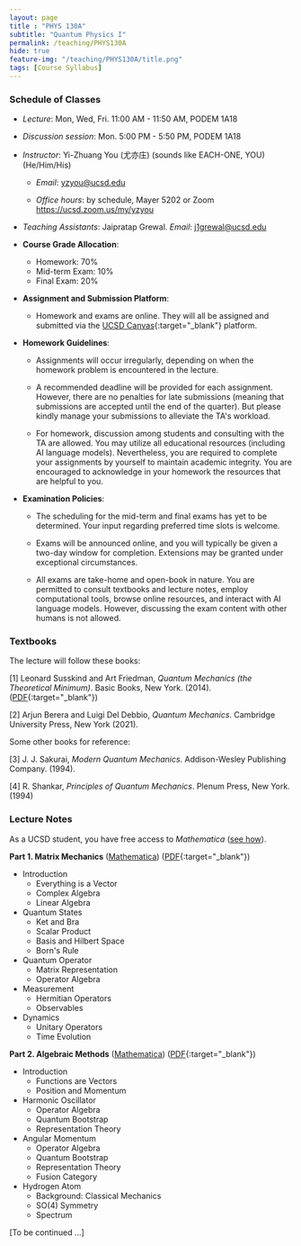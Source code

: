 ```yaml
---
layout: page 
title : "PHYS 130A"
subtitle: "Quantum Physics I"
permalink: /teaching/PHYS130A
hide: true
feature-img: "/teaching/PHYS130A/title.png"
tags: [Course Syllabus]
---
```


### Schedule of Classes

* *Lecture*: Mon, Wed, Fri. 11:00 AM - 11:50 AM, PODEM 1A18

* *Discussion session*: Mon. 5:00 PM - 5:50 PM, PODEM 1A18

* *Instructor*: Yi-Zhuang You (尤亦庄) (sounds like EACH-ONE, YOU) (He/Him/His)

  * *Email*: <yzyou@ucsd.edu>

  * *Office hours*: by schedule, Mayer 5202 or Zoom <https://ucsd.zoom.us/my/yzyou>

* *Teaching Assistants*: Jaipratap Grewal.  *Email*: <j1grewal@ucsd.edu>

* **Course Grade Allocation**: 
  - Homework: 70% 
  - Mid-term Exam: 10%
  - Final Exam: 20%

* **Assignment and Submission Platform**: 
  - Homework and exams are online. They will all be assigned and submitted via the [UCSD Canvas](https://canvas.ucsd.edu/courses/65584){:target="_blank"} platform.

* **Homework Guidelines**:

  - Assignments will occur irregularly, depending on when the homework problem is encountered in the lecture.
  
  - A recommended deadline will be provided for each assignment. However, there are no penalties for late submissions (meaning that submissions are accepted until the end of the quarter). But please kindly manage your submissions to alleviate the TA's workload.
  
  - For homework, discussion among students and consulting with the TA are allowed. You may utilize all educational resources (including AI language models). Nevertheless, you are required to complete your assignments by yourself to maintain academic integrity. You are encouraged to acknowledge in your homework the resources that are helpful to you.

* **Examination Policies**:

  - The scheduling for the mid-term and final exams has yet to be determined. Your input regarding preferred time slots is welcome.
  
  - Exams will be announced online, and you will typically be given a two-day window for completion. Extensions may be granted under exceptional circumstances.
  
  - All exams are take-home and open-book in nature. You are permitted to consult textbooks and lecture notes, employ computational tools, browse online resources, and interact with AI language models. However, discussing the exam content with other humans is not allowed.

### Textbooks

The lecture will follow these books:

[1] Leonard Susskind and Art Friedman, *Quantum Mechanics (the Theoretical Minimum)*. Basic Books, New York. (2014). ([PDF](/teaching/PHYS130B/QuantumMechanics-TheTheoreticalMinimum.pdf){:target="_blank"})

[2] Arjun Berera and Luigi Del Debbio, *Quantum Mechanics*. Cambridge University Press, New York (2021).

Some other books for reference:

[3] J. J. Sakurai, *Modern Quantum Mechanics*. Addison-Wesley Publishing Company. (1994).

[4] R. Shankar, *Principles of Quantum Mechanics*. Plenum Press, New York. (1994)


### Lecture Notes

As a UCSD student, you have free access to *Mathematica* ([see how](/teaching/Mathematica_UCSD)).

**Part 1. Matrix Mechanics** ([Mathematica](/teaching/PHYS130B/MatrixMechanics.nb)) ([PDF](/teaching/PHYS130B/MatrixMechanics.pdf){:target="_blank"}) 

- Introduction
  - Everything is a Vector
  - Complex Algebra
  - Linear Algebra
- Quantum States
  - Ket and Bra
  - Scalar Product
  - Basis and Hilbert Space
  - Born's Rule
- Quantum Operator
  - Matrix Representation
  - Operator Algebra
- Measurement
  - Hermitian Operators
  - Observables
- Dynamics
  - Unitary Operators
  - Time Evolution

**Part 2. Algebraic Methods** ([Mathematica](/teaching/PHYS130B/AlgebraicMethods.nb)) ([PDF](/teaching/PHYS130B/AlgebraicMethods.pdf){:target="_blank"}) 

- Introduction
  - Functions are Vectors
  - Position and Momentum
- Harmonic Oscillator
  - Operator Algebra
  - Quantum Bootstrap
  - Representation Theory
- Angular Momentum
  - Operator Algebra
  - Quantum Bootstrap
  - Representation Theory
  - Fusion Category
- Hydrogen Atom
  - Background: Classical Mechanics
  - SO(4) Symmetry
  - Spectrum

[To be continued ...]

